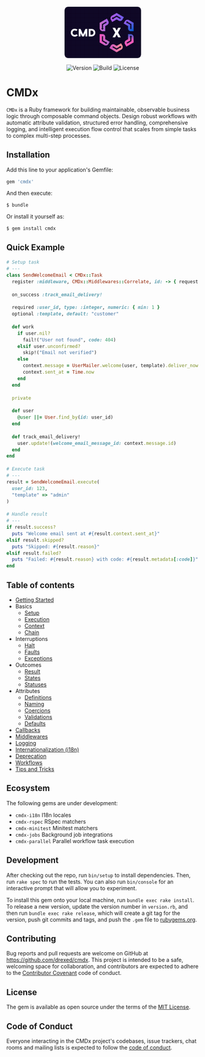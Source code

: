 <p align="center">
  <img src="./src/cmdx-logo.png" width="200" alt="CMDx Logo">
</p>

<p align="center">
  <img alt="Version" src="https://img.shields.io/gem/v/cmdx">
  <img alt="Build" src="https://github.com/drexed/cmdx/actions/workflows/ci.yml/badge.svg">
  <img alt="License" src="https://img.shields.io/github/license/drexed/cmdx">
</p>

# CMDx

`CMDx` is a Ruby framework for building maintainable, observable business logic through composable command objects. Design robust workflows with automatic attribute validation, structured error handling, comprehensive logging, and intelligent execution flow control that scales from simple tasks to complex multi-step processes.

## Installation

Add this line to your application's Gemfile:

```ruby
gem 'cmdx'
```

And then execute:

    $ bundle

Or install it yourself as:

    $ gem install cmdx

## Quick Example

```ruby
# Setup task
# ---
class SendWelcomeEmail < CMDx::Task
  register :middleware, CMDx::Middlewares::Correlate, id: -> { request.request_id }

  on_success :track_email_delivery!

  required :user_id, type: :integer, numeric: { min: 1 }
  optional :template, default: "customer"

  def work
    if user.nil?
      fail!("User not found", code: 404)
    elsif user.unconfirmed?
      skip!("Email not verified")
    else
      context.message = UserMailer.welcome(user, template).deliver_now
      context.sent_at = Time.now
    end
  end

  private

  def user
    @user ||= User.find_by(id: user_id)
  end

  def track_email_delivery!
    user.update!(welcome_email_message_id: context.message.id)
  end
end

# Execute task
# ---
result = SendWelcomeEmail.execute(
  user_id: 123,
  "template" => "admin"
)

# Handle result
# ---
if result.success?
  puts "Welcome email sent at #{result.context.sent_at}"
elsif result.skipped?
  puts "Skipped: #{result.reason}"
elsif result.failed?
  puts "Failed: #{result.reason} with code: #{result.metadata[:code]}"
end
```

## Table of contents

- [Getting Started](docs/getting_started.md)
- Basics
  - [Setup](docs/basics/setup.md)
  - [Execution](docs/basics/execution.md)
  - [Context](docs/basics/context.md)
  - [Chain](docs/basics/chain.md)
- Interruptions
  - [Halt](docs/interruptions/halt.md)
  - [Faults](docs/interruptions/faults.md)
  - [Exceptions](docs/interruptions/exceptions.md)
- Outcomes
  - [Result](docs/outcomes/result.md)
  - [States](docs/outcomes/states.md)
  - [Statuses](docs/outcomes/statuses.md)
- Attributes
  - [Definitions](docs/attributes/definitions.md)
  - [Naming](docs/attributes/naming.md)
  - [Coercions](docs/attributes/coercions.md)
  - [Validations](docs/attributes/validations.md)
  - [Defaults](docs/attributes/defaults.md)
- [Callbacks](docs/callbacks.md)
- [Middlewares](docs/middlewares.md)
- [Logging](docs/logging.md)
- [Internationalization (i18n)](docs/internationalization.md)
- [Deprecation](docs/deprecation.md)
- [Workflows](docs/workflows.md)
- [Tips and Tricks](docs/tips_and_tricks.md)

## Ecosystem

The following gems are under development:

- `cmdx-i18n` I18n locales
- `cmdx-rspec` RSpec matchers
- `cmdx-minitest` Minitest matchers
- `cmdx-jobs` Background job integrations
- `cmdx-parallel` Parallel workflow task execution

## Development

After checking out the repo, run `bin/setup` to install dependencies. Then, run `rake spec` to run the tests. You can also run `bin/console` for an interactive prompt that will allow you to experiment.

To install this gem onto your local machine, run `bundle exec rake install`. To release a new version, update the version number in `version.rb`, and then run `bundle exec rake release`, which will create a git tag for the version, push git commits and tags, and push the `.gem` file to [rubygems.org](https://rubygems.org).

## Contributing

Bug reports and pull requests are welcome on GitHub at https://github.com/drexed/cmdx. This project is intended to be a safe, welcoming space for collaboration, and contributors are expected to adhere to the [Contributor Covenant](http://contributor-covenant.org) code of conduct.

## License

The gem is available as open source under the terms of the [MIT License](https://opensource.org/licenses/MIT).

## Code of Conduct

Everyone interacting in the CMDx project's codebases, issue trackers, chat rooms and mailing lists is expected to follow the [code of conduct](CODE_OF_CONDUCT.md).
